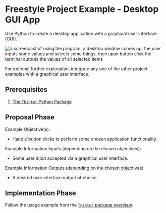 # Freestyle Project Example - Desktop GUI App

Use Python to create a desktop application with a graphical user interface (GUI).

![a screencast of using the program. a desktop window comes up. the user inputs some values and selects some things. then upon button click the terminal outputs the values of all selected items](demo.gif)

For optional further exploration, integrate any one of the other project examples with a graphical user interface.

## Prerequisites

  1. [The `Tkinter` Python Package](/notes/programming-languages/python/packages/tkinter.md)

## Proposal Phase

Example Objective(s):

  + Handle button clicks to perform some chosen application functionality.

Example Information Inputs (depending on the chosen objectives):

  + Some user input accepted via a graphical user interface.

Example Information Outputs (depending on the chosen objectives):

  + A desired user interface output of choice.

## Implementation Phase

Follow the usage example from the [`Tkinter` package overview](/notes/programming-languages/python/packages/tkinter.md).
